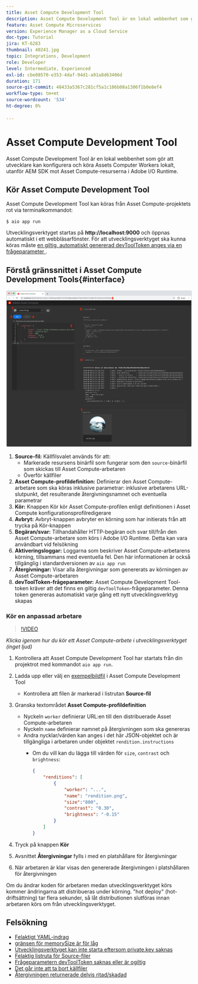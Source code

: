 ```yaml
---
title: Asset Compute Development Tool
description: Asset Compute Development Tool är en lokal webbenhet som gör att utvecklare kan konfigurera och köra Assets Computer Workers lokalt, utanför AEM SDK mot Asset Compute-resurserna i Adobe I/O Runtime.
feature: Asset Compute Microservices
version: Experience Manager as a Cloud Service
doc-type: Tutorial
jira: KT-6283
thumbnail: 40241.jpg
topic: Integrations, Development
role: Developer
level: Intermediate, Experienced
exl-id: cbe08570-e353-4daf-94d1-a91a8d63406d
duration: 171
source-git-commit: 48433a5367c281cf5a1c106b08a1306f1b0e8ef4
workflow-type: tm+mt
source-wordcount: '534'
ht-degree: 0%

---
```


# Asset Compute Development Tool

Asset Compute Development Tool är en lokal webbenhet som gör att utvecklare kan konfigurera och köra Assets Computer Workers lokalt, utanför AEM SDK mot Asset Compute-resurserna i Adobe I/O Runtime.

## Kör Asset Compute Development Tool

Asset Compute Development Tool kan köras från Asset Compute-projektets rot via terminalkommandot:

```
$ aio app run
```

Utvecklingsverktyget startas på __http://localhost:9000__ och öppnas automatiskt i ett webbläsarfönster. För att utvecklingsverktyget ska kunna köras måste [en giltig, automatiskt genererad devToolToken anges via en frågeparameter ](#troubleshooting__devtooltoken).

## Förstå gränssnittet i Asset Compute Development Tools{#interface}

![Asset Compute Development Tool](./assets/development-tool/asset-compute-dev-tool.png)

1. __Source-fil:__ Källfilsvalet används för att:
   + Markerade resursens binärfil som fungerar som den `source`-binärfil som skickas till Asset Compute-arbetaren
   + Överför källfiler
1. __Asset Compute-profildefinition:__ Definierar den Asset Compute-arbetare som ska köras inklusive parametrar: inklusive arbetarens URL-slutpunkt, det resulterande återgivningsnamnet och eventuella parametrar
1. __Kör:__ Knappen Kör kör Asset Compute-profilen enligt definitionen i Asset Compute konfigurationsprofilredigerare
1. __Avbryt:__ Avbryt-knappen avbryter en körning som har initierats från att trycka på Kör-knappen
1. __Begäran/svar:__ Tillhandahåller HTTP-begäran och svar till/från den Asset Compute-arbetare som körs i Adobe I/O Runtime. Detta kan vara användbart vid felsökning
1. __Aktiveringsloggar:__ Loggarna som beskriver Asset Compute-arbetarens körning, tillsammans med eventuella fel. Den här informationen är också tillgänglig i standardversionen av `aio app run`
1. __Återgivningar:__ Visar alla återgivningar som genererats av körningen av Asset Compute-arbetaren
1. __devToolToken-frågeparameter:__ Asset Compute Development Tool-token kräver att det finns en giltig `devToolToken`-frågeparameter. Denna token genereras automatiskt varje gång ett nytt utvecklingsverktyg skapas

### Kör en anpassad arbetare

>[!VIDEO](https://video.tv.adobe.com/v/40241?quality=12&learn=on)

_Klicka igenom hur du kör ett Asset Compute-arbete i utvecklingsverktyget (inget ljud)_

1. Kontrollera att Asset Compute Development Tool har startats från din projektrot med kommandot `aio app run`.
1. Ladda upp eller välj en [exempelbildfil](../assets/samples/sample-file.jpg) i Asset Compute Development Tool
   + Kontrollera att filen är markerad i listrutan __Source-fil__
1. Granska textområdet __Asset Compute-profildefinition__
   + Nyckeln `worker` definierar URL:en till den distribuerade Asset Compute-arbetaren
   + Nyckeln `name` definierar namnet på återgivningen som ska genereras
   + Andra nycklar/värden kan anges i det här JSON-objektet och är tillgängliga i arbetaren under objektet `rendition.instructions`
      + Om du vill kan du lägga till värden för `size`, `contrast` och `brightness`:

        ```json
        {
            "renditions": [
                {
                    "worker": "...",
                    "name": "rendition.png",
                    "size":"800",
                    "contrast": "0.30",
                    "brightness": "-0.15"
                }
            ]
        }
        ```

1. Tryck på knappen __Kör__
1. Avsnittet __Återgivningar__ fylls i med en platshållare för återgivningar
1. När arbetaren är klar visas den genererade återgivningen i platshållaren för återgivningen

Om du ändrar koden för arbetaren medan utvecklingsverktyget körs kommer ändringarna att distribueras under körning. &quot;hot deploy&quot; (hot-driftsättning) tar flera sekunder, så låt distributionen slutföras innan arbetaren körs om från utvecklingsverktyget.

## Felsökning

+ [Felaktigt YAML-indrag](../troubleshooting.md#incorrect-yaml-indentation)
+ [gränsen för memorySize är för låg](../troubleshooting.md#memorysize-limit-is-set-too-low)
+ [Utvecklingsverktyget kan inte starta eftersom private.key saknas](../troubleshooting.md#missing-private-key)
+ [Felaktig listruta för Source-filer](../troubleshooting.md#source-files-dropdown-incorrect)
+ [Frågeparametern devToolToken saknas eller är ogiltig](../troubleshooting.md#missing-or-invalid-devtooltoken-query-parameter)
+ [Det går inte att ta bort källfiler](../troubleshooting.md#unable-to-remove-source-files)
+ [Återgivningen returnerade delvis ritad/skadad](../troubleshooting.md#rendition-returned-partially-drawn-or-corrupt)
